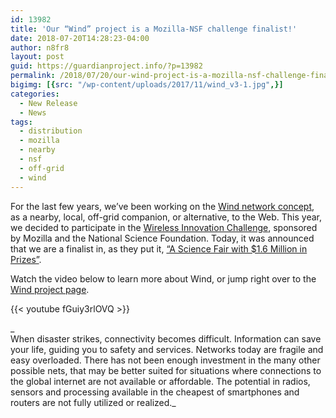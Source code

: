 ```yaml
---
id: 13982
title: 'Our “Wind” project is a Mozilla-NSF challenge finalist!'
date: 2018-07-20T14:28:23-04:00
author: n8fr8
layout: post
guid: https://guardianproject.info/?p=13982
permalink: /2018/07/20/our-wind-project-is-a-mozilla-nsf-challenge-finalist/
bigimg: [{src: "/wp-content/uploads/2017/11/wind_v3-1.jpg",}]
categories:
  - New Release
  - News
tags:
  - distribution
  - mozilla
  - nearby
  - nsf
  - off-grid
  - wind
---
```

For the last few years, we’ve been working on the [Wind network concept](https://guardianproject.info/wind/), as a nearby, local, off-grid companion, or alternative, to the Web. This year, we decided to participate in the [Wireless Innovation Challenge](https://wirelesschallenge.mozilla.org/), sponsored by Mozilla and the National Science Foundation. Today, it was announced that we are a finalist in, as they put it, [“A Science Fair with $1.6 Million in Prizes”](https://blog.mozilla.org/blog/2018/07/19/a-science-fair-with-1-6-million-in-prizes/). 

Watch the video below to learn more about Wind, or jump right over to the [Wind project page](https://guardianproject.info/wind/).

{{< youtube fGuiy3rlOVQ >}}

_  
When disaster strikes, connectivity becomes difficult. Information can save your life, guiding you to safety and services. Networks today are fragile and easy overloaded. There has not been enough investment in the many other possible nets, that may be better suited for situations where connections to the global internet are not available or affordable. The potential in radios, sensors and processing available in the cheapest of smartphones and routers are not fully utilized or realized._